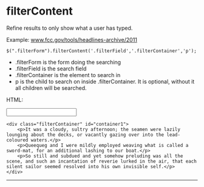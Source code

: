 filterContent
=======

Refine results to only show what a user has typed.

Example: www.fcc.gov/tools/headlines-archive/2011

	$(".filterForm").filterContent('.filterField','.filterContainer','p');

- .filterForm is the form doing the searching
- .filterField is the search field
- .filterContainer is the element to search in
- p is the child to search on inside .filterContainer. It is optional, without it all children will be searched.

HTML:
	<form class="filterForm">
		<input type="text" class="filterField" name="container1" />
	</form>

	<div class="filterContainer" id="container1">
		<p>It was a cloudy, sultry afternoon; the seamen were lazily lounging about the decks, or vacantly gazing over into the lead-coloured waters.</p>
		<p>Queequeg and I were mildly employed weaving what is called a sword-mat, for an additional lashing to our boat.</p>
		<p>So still and subdued and yet somehow preluding was all the scene, and such an incantation of reverie lurked in the air, that each silent sailor seemed resolved into his own invisible self.</p>
	</div>

- - -